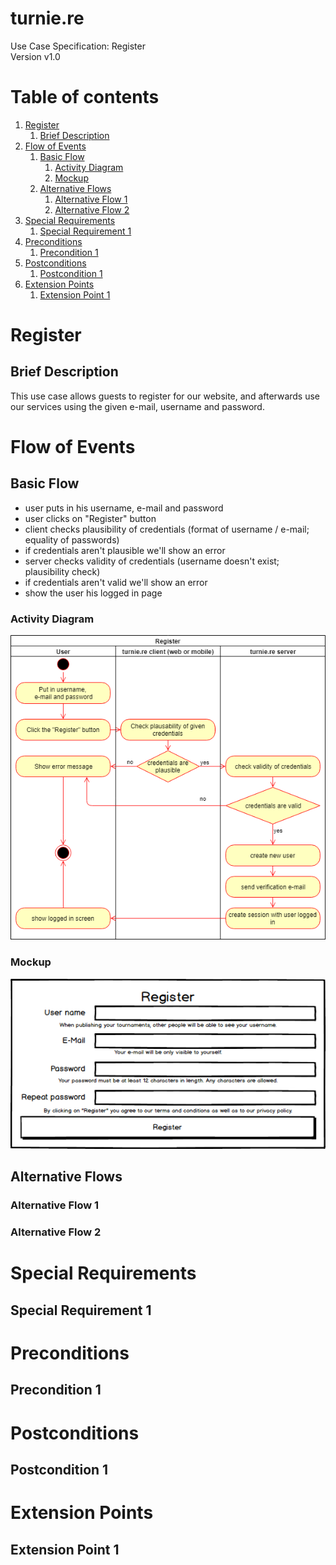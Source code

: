 # turnie.re

Use Case Specification: Register  
Version v1.0

# Table of contents

1. [Register](#register)
   1. [Brief Description](#brief-description)
1. [Flow of Events](#flow-of-events)
   1. [Basic Flow](#basic-flow)
      1. [Activity Diagram](#activity-diagram)
      1. [Mockup](#mockup)
   1. [Alternative Flows](#alternative-flows)
      1. [Alternative Flow 1](#alternative-flow-1)
      1. [Alternative Flow 2](#alternative-flow-2)
1. [Special Requirements](#special-requirements)
   1. [Special Requirement 1](#special-requirement-1)
1. [Preconditions](#preconditions)
   1. [Precondition 1](#precondition-1)
1. [Postconditions](#postconditions)
   1. [Postcondition 1](#postcondition-1)
1. [Extension Points](#extension-points)
   1. [Extension Point 1](#extension-point-1)


# Register

## Brief Description

This use case allows guests to register for our website, and afterwards use our services using the given e-mail, username and password.

# Flow of Events

## Basic Flow

 - user puts in his username, e-mail and password
 - user clicks on "Register" button
 - client checks plausibility of credentials (format of username / e-mail; equality of passwords)
 - if credentials aren't plausible we'll show an error
 - server checks validity of credentials (username doesn't exist; plausibility check)
 - if credentials aren't valid we'll show an error
 - show the user his logged in page
 
### Activity Diagram
![Activity Diagram](../imgs/use_case_register.png)

### Mockup
![Mockuo](../imgs/mockup_register.png)

## Alternative Flows

### Alternative Flow 1

### Alternative Flow 2

# Special Requirements

## Special Requirement 1

# Preconditions

## Precondition 1

# Postconditions

## Postcondition 1

# Extension Points

## Extension Point 1
